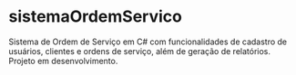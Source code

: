 # sistemaOrdemServico
Sistema de Ordem de Serviço em C# com funcionalidades de cadastro de usuários, clientes e ordens de serviço, além de geração de relatórios. Projeto em desenvolvimento.
